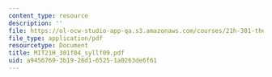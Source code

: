 ```yaml
---
content_type: resource
description: ''
file: https://ol-ocw-studio-app-qa.s3.amazonaws.com/courses/21h-301-the-ancient-world-greece-fall-2004/a94567693b1926d165251a0263de6f61_MIT21H_301f04_syllf09.pdf
file_type: application/pdf
resourcetype: Document
title: MIT21H_301f04_syllf09.pdf
uid: a9456769-3b19-26d1-6525-1a0263de6f61
---
```

